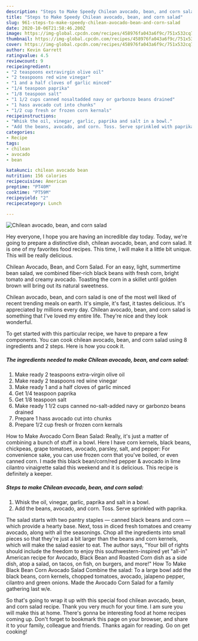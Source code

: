 ```yaml
---
description: "Steps to Make Speedy Chilean avocado, bean, and corn salad"
title: "Steps to Make Speedy Chilean avocado, bean, and corn salad"
slug: 961-steps-to-make-speedy-chilean-avocado-bean-and-corn-salad
date: 2020-10-06T21:58:46.200Z
image: https://img-global.cpcdn.com/recipes/458976fa043a6f9c/751x532cq70/chilean-avocado-bean-and-corn-salad-recipe-main-photo.jpg
thumbnail: https://img-global.cpcdn.com/recipes/458976fa043a6f9c/751x532cq70/chilean-avocado-bean-and-corn-salad-recipe-main-photo.jpg
cover: https://img-global.cpcdn.com/recipes/458976fa043a6f9c/751x532cq70/chilean-avocado-bean-and-corn-salad-recipe-main-photo.jpg
author: Kevin Garrett
ratingvalue: 4.5
reviewcount: 9
recipeingredient:
- "2 teaspoons extravirgin olive oil"
- "2 teaspoons red wine vinegar"
- "1 and a half cloves of garlic minced"
- "1/4 teaspoon paprika"
- "1/8 teaspoon salt"
- "1 1/2 cups canned nosaltadded navy or garbonzo beans drained"
- "1 hass avocado cut into chunks"
- "1/2 cup fresh or frozen corn kernals"
recipeinstructions:
- "Whisk the oil, vinegar, garlic, paprika and salt in a bowl."
- "Add the beans, avocado, and corn. Toss. Serve sprinkled with paprika."
categories:
- Recipe
tags:
- chilean
- avocado
- bean

katakunci: chilean avocado bean 
nutrition: 156 calories
recipecuisine: American
preptime: "PT40M"
cooktime: "PT59M"
recipeyield: "2"
recipecategory: Lunch

---
```



![Chilean avocado, bean, and corn salad](https://img-global.cpcdn.com/recipes/458976fa043a6f9c/751x532cq70/chilean-avocado-bean-and-corn-salad-recipe-main-photo.jpg)

Hey everyone, I hope you are having an incredible day today. Today, we're going to prepare a distinctive dish, chilean avocado, bean, and corn salad. It is one of my favorites food recipes. This time, I will make it a little bit unique. This will be really delicious.

Chilean Avocado, Bean, and Corn Salad. For an easy, light, summertime bean salad, we combined fiber-rich black beans with fresh corn, bright tomato and creamy avocado. Toasting the corn in a skillet until golden brown will bring out its natural sweetness.

Chilean avocado, bean, and corn salad is one of the most well liked of recent trending meals on earth. It's simple, it's fast, it tastes delicious. It's appreciated by millions every day. Chilean avocado, bean, and corn salad is something that I've loved my entire life. They're nice and they look wonderful.


To get started with this particular recipe, we have to prepare a few components. You can cook chilean avocado, bean, and corn salad using 8 ingredients and 2 steps. Here is how you cook it.

<!--inarticleads1-->

##### The ingredients needed to make Chilean avocado, bean, and corn salad:

1. Make ready 2 teaspoons extra-virgin olive oil
1. Make ready 2 teaspoons red wine vinegar
1. Make ready 1 and a half cloves of garlic minced
1. Get 1/4 teaspoon paprika
1. Get 1/8 teaspoon salt
1. Make ready 1 1/2 cups canned no-salt-added navy or garbonzo beans drained
1. Prepare 1 hass avocado cut into chunks
1. Prepare 1/2 cup fresh or frozen corn kernals


How to Make Avocado Corn Bean Salad: Really, it&#39;s just a matter of combining a bunch of stuff in a bowl. Here I have corn kernels, black beans, chickpeas, grape tomatoes, avocado, parsley, salt, and pepper: For convenience sake, you can use frozen corn that you&#39;ve boiled, or even canned corn. I made this black bean/corn/red pepper &amp; avocado in lime cilantro vinaigrette salad this weekend and it is delicious. This recipe is definitely a keeper. 

<!--inarticleads2-->

##### Steps to make Chilean avocado, bean, and corn salad:

1. Whisk the oil, vinegar, garlic, paprika and salt in a bowl.
1. Add the beans, avocado, and corn. Toss. Serve sprinkled with paprika.


The salad starts with two pantry staples — canned black beans and corn — which provide a hearty base. Next, toss in diced fresh tomatoes and creamy avocado, along with all the seasonings. Chop all the ingredients into small pieces so that they&#39;re just a bit larger than the beans and corn kernels, which will make the salad easier to eat. The author says, &#34;Your bill of rights should include the freedom to enjoy this southwestern-inspired yet &#34;all-in&#34; American recipe for Avocado, Black Bean and Roasted Corn dish as a side dish, atop a salad, on tacos, on fish, on burgers, and more!&#34; How To Make Black Bean Corn Avocado Salad Combine the salad: To a large bowl add the black beans, corn kernels, chopped tomatoes, avocado, jalapeno pepper, cilantro and green onions. Made the Avocado Corn Salad for a family gathering last w/e. 

So that's going to wrap it up with this special food chilean avocado, bean, and corn salad recipe. Thank you very much for your time. I am sure you will make this at home. There's gonna be interesting food at home recipes coming up. Don't forget to bookmark this page on your browser, and share it to your family, colleague and friends. Thanks again for reading. Go on get cooking!
